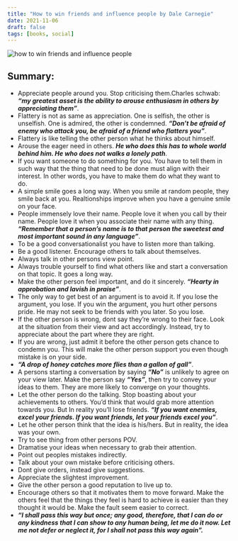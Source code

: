 ```yaml
---
title: "How to win friends and influence people by Dale Carnegie"
date: 2021-11-06
draft: false
tags: [books, social]
---
```


![how to win friends and influence people](/how-to-win-friends-and-influence-people.jpeg)

## Summary: 

* Appreciate people around you. Stop criticising them.Charles schwab: ***“my greatest asset is the ability to arouse enthusiasm in others by appreciating them”***.
* Flattery is not as same as appreciation. One is selfish, the other is unselfish. One is admired, the other is condemned. ***“Don’t be afraid of enemy who attack you, be afraid of a friend who flatters you”***.
* Flattery is like telling the other person what he thinks about himself.
* Arouse the eager need in others. ***He who does this has to whole world behind him. He who does not walks a lonely path***.
* If you want someone to do something for you. You have to tell them in such way that the thing that need to be done must align with their interest. In other words, you have to make them do what they want to do.
* A simple smile goes a long way. When you smile at random people, they smile back at you. Realtionships improve when you have a genuine smile on your face.
* People immensely love their name. People love it when you call by their name. People love it when you associate their name with any thing. ***“Remember that a person’s name is to that person the sweetest and most important sound in any language”***.
* To be a good conversationalist you have to listen more than talking.
* Be a good listener. Encourage others to talk about themselves.
* Always talk in other persons view point.
* Always trouble yourself to find what others like and start a conversation on that topic. It goes a long way. 
* Make the other person feel important, and do it sincerely. ***“Hearty in approbation and lavish in praise”***.
* The only way to get best of an argument is to avoid it. If you lose the argument, you lose. If you win the argument, you hurt other persons pride. He may not seek to be friends with you later. So you lose.
* If the other person is wrong, dont say they’re wrong to their face. Look at the situation from their view and act accordingly. Instead, try to appreciate about the part where they are right.
* If you are wrong, just admit it before the other person gets chance to condemn you. This will make the other person support you even though mistake is on your side.
* ***“A drop of honey catches more flies than a gallon of gall”***.
* A persons starting a conversation by saying ***“No”*** is unlikely to  agree on your view later. Make the person say ***“Yes”***, then try to convey your ideas to them. They are more likely to converge on your thoughts.
* Let the other person do the talking. Stop boasting about your achievements to others. You’d think that would grab more attention towards you. But In reality you’ll lose friends. ***“If you want enemies, excel your friends. If you want friends, let your friends excel you”***.
* Let he other person think that the idea is his/hers. But in reality, the idea was your own.
* Try to see thing from other persons POV.
* Dramatise your ideas when necessary to grab their attention.
* Point out peoples mistakes indirectly.
* Talk about your own mistake before criticising others.
* Dont give orders, instead give suggestions.
* Appreciate the slightest improvement.
* Give the other person a good reputation to live up to.
* Encourage others so that it motivates them to move forward. Make the others feel that the things they feel is hard to achieve is easier than they thought it would be. Make the fault seem easier to correct.
* ***“I shall pass this way but once; any good, therefore, that I can do or any kindness that I can show to any human being, let me do it now. Let me not defer or neglect it, for I shall not pass this way again”.***